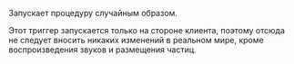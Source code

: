 Запускает процедуру случайным образом.

Этот триггер запускается только на стороне клиента, поэтому отсюда не следует вносить никаких изменений в реальном мире, кроме
воспроизведения звуков и размещения частиц.